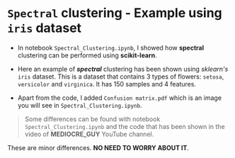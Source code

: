 # `Spectral` clustering - Example using `iris` dataset

* In notebook `Spectral_Clustering.ipynb`, I showed how __spectral__ clustering can be performed using **scikit-learn**.

* Here an example of _**spectral**_ clustering has been shown using _sklearn's_ `iris` dataset. This is a dataset that contains 3 types of flowers: `setosa`, `versicolor` and `virginica`. It has 150 samples and 4 features.
 
* Apart from the code, I added `Confusion matrix.pdf` which is an image you will see in `Spectral_Clustering.ipynb`.

> Some differences can be found with notebook `Spectral_Clustering.ipynb` and the code that has been shown in the video of __MEDIOCRE_GUY__ YouTube channel.

These are minor differences. __NO NEED TO WORRY ABOUT IT__.
